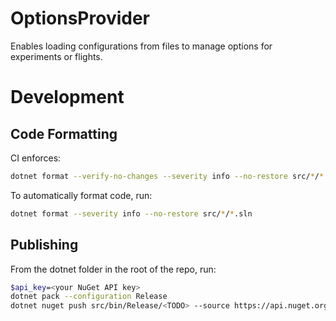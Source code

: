 # OptionsProvider
Enables loading configurations from files to manage options for experiments or flights.

# Development
## Code Formatting
CI enforces:
```bash
dotnet format --verify-no-changes --severity info --no-restore src/*/*.sln
```

To automatically format code, run:
```bash
dotnet format --severity info --no-restore src/*/*.sln
```

## Publishing
From the dotnet folder in the root of the repo, run:
```bash
$api_key=<your NuGet API key>
dotnet pack --configuration Release
dotnet nuget push src/bin/Release/<TODO> --source https://api.nuget.org/v3/index.json -k $api_key --skip-duplicate
```
